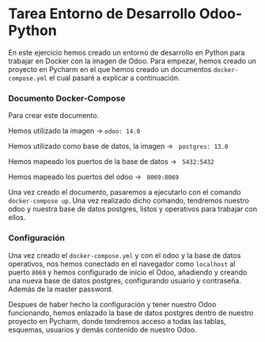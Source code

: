 <h1>Tarea Entorno de Desarrollo Odoo-Python</h1>

En este ejercicio hemos creado un entorno de desarrollo en Python para trabajar en Docker con la imagen de Odoo.
Para empezar, hemos creado un proyecto en Pycharm en el que hemos creado un documentos  ```docker-compose.yml``` el cual pasaré a explicar a continuación.

<h3>Documento Docker-Compose</h3>

Para crear este documento.

Hemos utilizado la imagen -> ```odoo: 14.0```

Hemos utilizado como base de datos, la imagen -> ``` postgres: 13.0```

Hemos mapeado los puertos de la base de datos -> ``` 5432:5432```

Hemos mapeado los puertos del odoo -> ``` 8069:8069```

Una vez creado el documento, pasaremos a ejecutarlo con el comando ```docker-compose up```. Una vez realizado dicho comando, tendremos nuestro odoo y nuestra base de datos postgres, listos y operativos para trabajar con ellos.

<h3>Configuración</h3>

Una vez creado el ```docker-compose.yml``` y con el odoo y la base de datos operativos, nos hemos conectado en el navegador como `localhost`  al puerto `8069` y hemos configurado de inicio el Odoo, añadiendo y creando una nueva base de datos postgres, configurando usuario y contraseña. Además de la master password.

Despues de haber hecho la configuración y tener nuestro Odoo funcionando, hemos enlazado la base de datos postgres dentro de nuestro proyecto en Pycharm, donde tendremos acceso a todas las tablas, esquemas, usuarios y demás contenido de nuestro Odoo.
